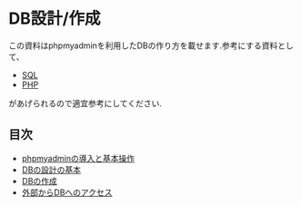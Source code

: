 # DB設計/作成
この資料はphpmyadminを利用したDBの作り方を載せます.参考にする資料として、  

 * [SQL]()
 * [PHP]()

があげられるので適宜参考にしてください.


## 目次

 * [phpmyadminの導入と基本操作]()
 * [DBの設計の基本]()
 * [DBの作成]()
 * [外部からDBへのアクセス]()
